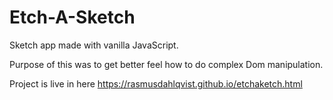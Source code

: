 # Etch-A-Sketch


Sketch app made with vanilla JavaScript. 

Purpose of this was to get better feel how to do complex Dom manipulation. 

Project is live in here https://rasmusdahlqvist.github.io/etchaketch.html
